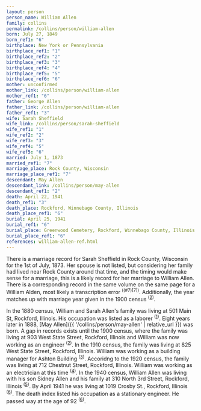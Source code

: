 ```yaml
---
layout: person
person_name: William Allen
family: collins
permalink: /collins/person/william-allen
born: July 27, 1849
born_ref1: "6"
birthplace: New York or Pennsylvania
birthplace_ref1: "1"
birthplace_ref2: "2"
birthplace_ref3: "3"
birthplace_ref4: "4"
birthplace_ref5: "5"
birthplace_ref6: "6"
mother: unconfirmed
mother_link: /collins/person/william-allen
mother_ref1: "6"
father: George Allen
father_link: /collins/person/william-allen
father_ref1: "3"
wife: Sarah Sheffield
wife_link: /collins/person/sarah-sheffield
wife_ref1: "1"
wife_ref2: "2"
wife_ref3: "3"
wife_ref4: "5"
wife_ref5: "6"
married: July 1, 1873
married_ref1: "7"
marriage_place: Rock County, Wisconsin
marriage_place_ref1: "7"
descendant: May Allen
descendant_link: /collins/person/may-allen
descendant_ref1: "2"
death: April 22, 1941
death_ref1: "3"
death_place: Rockford, Winnebago County, Illinois
death_place_ref1: "6"
burial: April 25, 1941
burial_ref1: "6"
burial_place: Greenwood Cemetery, Rockford, Winnebago County, Illinois
burial_place_ref1: "6"
references: william-allen-ref.html
---
```


There is a marriage record for Sarah Sheffield in Rock County, Wisconsin for the 1st of July, 1873. Her spouse is not listed, but considering her family had lived near Rock County around that time, and the timing would make sense for a marriage, this is a likely record for her marriage to William Allen. There is a corresponding record in the same volume on the same page for a William Alden, most likely a transcription error <sup>((#7)[7])</sup>. Additionally, the year matches up with marriage year given in the 1900 census <sup>([2](#2))</sup>.

In the 1880 census, William and Sarah Allen's family was living at 501 Main St, Rockford, Illinois. His occupation was listed as a laborer <sup>([1](#1))</sup>. Eight years later in 1888, [May Allen]({{ '/collins/person/may-allen' | relative_url }}) was born. A gap in records exists until the 1900 census, where the family was living at 903 West State Street, Rockford, Illinois and William was now working as an engineer <sup>([2](#2))</sup>. In the 1910 census, the family was living at 825 West State Street, Rockford, Illinois. William was working as a building manager for Ashton Building <sup>([3](#3))</sup>. Accoridng to the 1920 census, the family was living at 712 Chestnut Street, Rockford, Illinois. William was working as an electrician at this time <sup>([4](#4))</sup>. In the 1940 census, William Allen was living with his son Sidney Allen and his family at 310 North 3rd Street, Rockford, Illinois <sup>([5](#5))</sup>. By April 1941 he was living at 1019 Crosby St., Rockford, Illinois <sup>([6](#6))</sup>. The death index listed his occupation as a stationary engineer. He passed way at the age of 92 <sup>([6](#6))</sup>.
